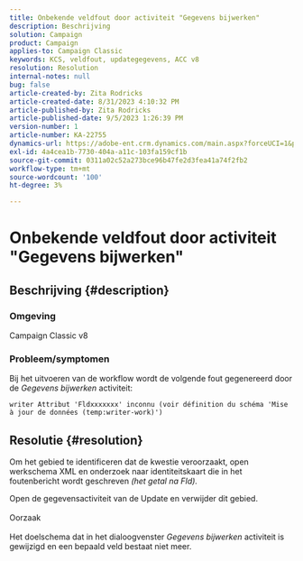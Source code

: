 ```yaml
---
title: Onbekende veldfout door activiteit "Gegevens bijwerken"
description: Beschrijving
solution: Campaign
product: Campaign
applies-to: Campaign Classic
keywords: KCS, veldfout, updategegevens, ACC v8
resolution: Resolution
internal-notes: null
bug: false
article-created-by: Zita Rodricks
article-created-date: 8/31/2023 4:10:32 PM
article-published-by: Zita Rodricks
article-published-date: 9/5/2023 1:26:39 PM
version-number: 1
article-number: KA-22755
dynamics-url: https://adobe-ent.crm.dynamics.com/main.aspx?forceUCI=1&pagetype=entityrecord&etn=knowledgearticle&id=ce93f6e4-1848-ee11-be6d-6045bd0061cb
exl-id: 4a4cea1b-7730-404a-a11c-103fa159cf1b
source-git-commit: 0311a02c52a273bce96b47fe2d3fea41a74f2fb2
workflow-type: tm+mt
source-wordcount: '100'
ht-degree: 3%

---
```


# Onbekende veldfout door activiteit &quot;Gegevens bijwerken&quot;

## Beschrijving {#description}


### Omgeving

Campaign Classic v8

### Probleem/symptomen

Bij het uitvoeren van de workflow wordt de volgende fout gegenereerd door de *Gegevens bijwerken* activiteit:

`writer Attribut 'Fldxxxxxxx' inconnu (voir définition du schéma 'Mise à jour de données (temp:writer-work)')`


## Resolutie {#resolution}


Om het gebied te identificeren dat de kwestie veroorzaakt, open werkschema XML en onderzoek naar identiteitskaart die in het foutenbericht wordt geschreven *(het getal na FId).*

Open de gegevensactiviteit van de Update en verwijder dit gebied.
<br><br>Oorzaak<br><br>
Het doelschema dat in het dialoogvenster *Gegevens bijwerken* activiteit is gewijzigd en een bepaald veld bestaat niet meer.
